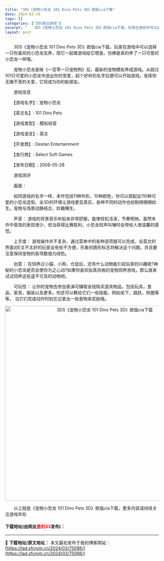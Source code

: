 ```yaml
---
title: "3DS《宠物小恐龙 101 Dino Pets 3D》欧版cia下载"
date: 2024-03-29
tags: []
categories: ["3DS英日游戏"]
excerpt: "　　3DS《宠物小恐龙 101 Dino Pets 3D》欧版cia下载，玩家在游戏中可以选择一只你喜欢的小恐龙去养，陪它一起做游戏给它喂食。仿佛是真的养了一只可爱的小恐龙一样哦。 　　宠物小恐龙是继《一百零一只宠物狗》后，最新的宠物模拟养成游戏。从超过101只可爱的小恐龙中选出你的至爱，起个好听的&hellip;"
layout: post
---
```


 <p>　　3DS《宠物小恐龙 101 Dino Pets 3D》欧版cia下载，玩家在游戏中可以选择一只你喜欢的小恐龙去养，陪它一起做游戏给它喂食。仿佛是真的养了一只可爱的小恐龙一样哦。</p> <p>　　宠物小恐龙是继《一百零一只宠物狗》后，最新的宠物模拟养成游戏。从超过101只可爱的小恐龙中选出你的至爱，起个好听的名字后便可以开始游戏。发挥你无微不至的关爱，它将成为你的新朋友。</p> <p>　　游戏信息</p> <p>　　【游戏名字】：宠物小恐龙</p> <p>　　【英文名】: 101 Dino Pets</p> <p>　　【游戏类型】: 模拟经营</p> <p>　　【游戏语言】: 英文</p> <p>　　【开发商】: Destan Entertainment</p> <p>　　【发行商】: Select Soft Games</p> <p>　　【发布日期】: 2008-05-28</p> <p>　　游戏测评</p> <p>　　画面：</p> <p>　　如同游戏的名字一样，本作包括11种外形，10种颜色，你可以搭配出110种可爱的小恐龙造型。全3D的环境让游戏更显真实，各种不同的动作也绘制得栩栩如生。宠物与场景动静结合，妙趣横生。</p> <p>　　声音： 游戏的背景音乐听起来非常舒服，旋律轻松活泼，节奏明快。虽然本作中音效的表现很少，但当获得比赛胜利，小恐龙轻声叫嚷时会带给人很温馨的感觉。</p> <p>　　上手度： 游戏操作并不复杂，通过菜单中的各种选项就可以完成，全英文的界面对E文不太好的玩家会有些不方便，形象的图形标志将解决这个问题。并且要注意保持宠物的各项数值为绿色。</p> <p>　　创意： 在饲养过小猫、小狗、仓鼠后，还有什么动物能引起玩家的兴趣呢?神秘的小恐龙是否会使你为之心动?如果你喜欢拟真风格的宠物饲养游戏，那么就来试试饲养这些遥不可及的动物吧。</p> <p>　　可玩性： 让你的宠物去参加表演可赚取金钱购买道具物品，包括玩具，食品，家具，服装以及更多。你还可以教给它们一些技能，例如坐下，跳跃，转圈等等， 当它们完成动作时别忘记拿出一些食物来奖励哦。</p> <p align="center"><img align="" border="0" src="https://lad.sfcrom.cn/wp-content/uploads/2024/03/20240329_6606340e80ace.jpg" width="637" alt="3DS《宠物小恐龙 101 Dino Pets 3D》欧版cia下载" /></p> <p>　　以上就是《宠物小恐龙 101 Dino Pets 3D》欧版cia下载，更多内容请持续关注游戏年轮</p> <p><h4>下载地址(由网友<font color="red">是的33</font>发布)：</h4></p> 

---
📖 **下载地址/原文地址：** 本文最初发布于我的博客网站：[https://lad.sfcrom.cn/2024/03/75086/](https://lad.sfcrom.cn/2024/03/75086/)
